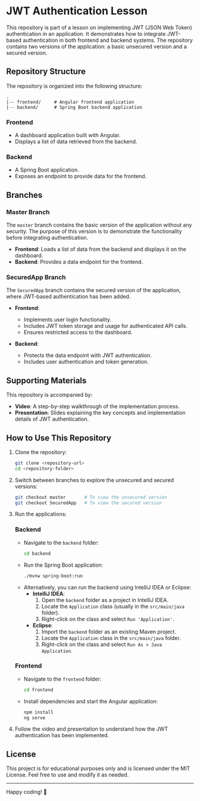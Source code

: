 # JWT Authentication Lesson

This repository is part of a lesson on implementing JWT (JSON Web Token) authentication in an application. It demonstrates how to integrate JWT-based authentication in both frontend and backend systems. The repository contains two versions of the application: a basic unsecured version and a secured version.

## Repository Structure

The repository is organized into the following structure:

```
.
|-- frontend/     # Angular frontend application
|-- backend/      # Spring Boot backend application
```

### Frontend
- A dashboard application built with Angular.
- Displays a list of data retrieved from the backend.

### Backend
- A Spring Boot application.
- Exposes an endpoint to provide data for the frontend.

## Branches

### Master Branch
The `master` branch contains the basic version of the application without any security. The purpose of this version is to demonstrate the functionality before integrating authentication.

- **Frontend**: Loads a list of data from the backend and displays it on the dashboard.
- **Backend**: Provides a data endpoint for the frontend.

### SecuredApp Branch
The `SecuredApp` branch contains the secured version of the application, where JWT-based authentication has been added.

- **Frontend**:
  - Implements user login functionality.
  - Includes JWT token storage and usage for authenticated API calls.
  - Ensures restricted access to the dashboard.

- **Backend**:
  - Protects the data endpoint with JWT authentication.
  - Includes user authentication and token generation.

## Supporting Materials

This repository is accompanied by:

- **Video**: A step-by-step walkthrough of the implementation process.
- **Presentation**: Slides explaining the key concepts and implementation details of JWT authentication.

## How to Use This Repository

1. Clone the repository:
   ```bash
   git clone <repository-url>
   cd <repository-folder>
   ```

2. Switch between branches to explore the unsecured and secured versions:
   ```bash
   git checkout master       # To view the unsecured version
   git checkout SecuredApp   # To view the secured version
   ```

3. Run the applications:

   ### Backend
   - Navigate to the `backend` folder:
     ```bash
     cd backend
     ```
   - Run the Spring Boot application:
     ```bash
     ./mvnw spring-boot:run
     ```
   - Alternatively, you can run the backend using IntelliJ IDEA or Eclipse:
     - **IntelliJ IDEA**:
       1. Open the `backend` folder as a project in IntelliJ IDEA.
       2. Locate the `Application` class (usually in the `src/main/java` folder).
       3. Right-click on the class and select `Run 'Application'`.
     - **Eclipse**:
       1. Import the `backend` folder as an existing Maven project.
       2. Locate the `Application` class in the `src/main/java` folder.
       3. Right-click on the class and select `Run As > Java Application`.

   ### Frontend
   - Navigate to the `frontend` folder:
     ```bash
     cd frontend
     ```
   - Install dependencies and start the Angular application:
     ```bash
     npm install
     ng serve
     ```

4. Follow the video and presentation to understand how the JWT authentication has been implemented.

## License
This project is for educational purposes only and is licensed under the MIT License. Feel free to use and modify it as needed.

---

Happy coding! 🎉

